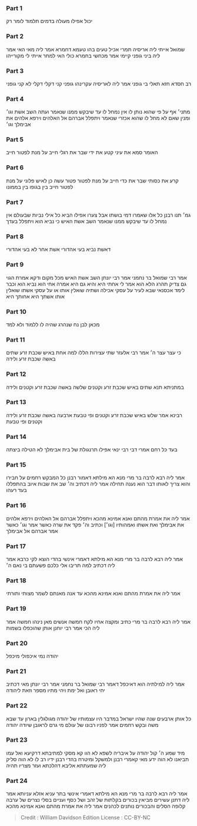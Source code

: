 
### Part 1
יכול אפילו מעולה בדמים תלמוד לומר רק 

### Part 2
שמואל אייתי ליה אריסיה תמרי אכיל טעים בהו טעמא דחמרא אמר ליה מאי האי אמר ליה ביני גופני קיימי אמר מכחשי בחמרא כולי האי למחר אייתי לי מקורייהו

### Part 3
רב חסדא חזא תאלי בי גופני אמר ליה לאריסיה עקרינהו גופני קני דקלי דקלי לא קני גופני

### Part 4
מתני׳ אף על פי שהוא נותן לו אין נמחל לו עד שיבקש ממנו שנאמר ועתה השב אשת וגו׳ ומנין שאם לא מחל לו שהוא אכזרי שנאמר ויתפלל אברהם אל האלהים וירפא אלהים את אבימלך וגו׳

### Part 5
האומר סמא את עיני קטע את ידי שבר את רגלי חייב על מנת לפטור חייב

### Part 6
קרע את כסותי שבר את כדי חייב על מנת לפטור פטור עשה כן לאיש פלוני על מנת לפטור חייב בין בגופו בין בממונו

### Part 7
גמ׳ תנו רבנן כל אלו שאמרו דמי בושתו אבל צערו אפילו הביא כל אילי נביות שבעולם אין נמחל לו עד שיבקש ממנו שנאמר השב אשת האיש כי נביא הוא ויתפלל בעדך 

### Part 8
דאשת נביא בעי אהדורי אשת אחר לא בעי אהדורי 

### Part 9
אמר רבי שמואל בר נחמני אמר רבי יונתן השב אשת האיש מכל מקום ודקא אמרת הגוי גם צדיק תהרג הלא הוא אמר לי אחתי היא והיא גם היא אמרה אחי הוא נביא הוא וכבר לימד אכסנאי שבא לעיר על עסקי אכילה ושתיה שואלין אותו או על עסקי אשתו שואלין אותו אשתך היא אחותך היא 

### Part 10
מכאן לבן נח שנהרג שהיה לו ללמוד ולא למד

### Part 11
כי עצר עצר ה׳ אמר רבי אלעזר שתי עצירות הללו למה אחת באיש שכבת זרע שתים באשה שכבת זרע ולידה

### Part 12
במתניתא תנא שתים באיש שכבת זרע וקטנים שלשה באשה שכבת זרע וקטנים ולידה

### Part 13
רבינא אמר שלש באיש שכבת זרע וקטנים ופי טבעת ארבעה באשה שכבת זרע ולידה וקטנים ופי טבעת 

### Part 14
בעד כל רחם אמרי דבי רבי ינאי אפילו תרנגולת של בית אבימלך לא הטילה ביצתה

### Part 15
אמר ליה רבא לרבה בר מרי מנא הא מילתא דאמור רבנן כל המבקש רחמים על חבירו והוא צריך לאותו דבר הוא נענה תחילה אמר ליה דכתיב וה׳ שב את שבות איוב בהתפללו בעד רעהו 

### Part 16
אמר ליה את אמרת מהתם ואנא אמינא מהכא ויתפלל אברהם אל האלהים וירפא אלהים את אבימלך ואת אשתו ואמהותיו [וגו׳] וכתיב וה׳ פקד את שרה כאשר אמר וגו׳ כאשר אמר אברהם אל אבימלך

### Part 17
אמר ליה רבא לרבה בר מרי מנא הא מילתא דאמרי אינשי בהדי הוצא לקי כרבא אמר ליה דכתיב למה תריבו אלי כלכם פשעתם בי נאם ה׳ 

### Part 18
אמר ליה את אמרת מהתם ואנא אמינא מהכא עד אנה מאנתם לשמר מצותי ותורתי

### Part 19
אמר ליה רבא לרבה בר מרי כתיב ומקצה אחיו לקח חמשה אנשים מאן נינהו חמשה אמר ליה הכי אמר רבי יוחנן אותן שהוכפלו בשמות 

### Part 20
יהודה נמי איכפולי מיכפל

### Part 21
אמר ליה למילתיה הוא דאיכפל דאמר רבי שמואל בר נחמני אמר רבי יונתן מאי דכתיב יחי ראובן ואל ימת ויהי מתיו מספר וזאת ליהודה

### Part 22
כל אותן ארבעים שנה שהיו ישראל במדבר היו עצמותיו של יהודה מגולגלין בארון עד שבא משה ובקש רחמים אמר לפניו רבונו של עולם מי גרם לראובן שיודה יהודה 

### Part 23
מיד שמע ה׳ קול יהודה על איבריה לשפא לא הוו קא מסקי למתיבתא דרקיעא ואל עמו תביאנו לא הוה ידע מאי קאמרי רבנן ולמשקל ומיטרח בהדי רבנן ידיו רב לו לא הוה סליק ליה שמעתתא אליבא דהלכתא ועזר מצריו תהיה

### Part 24
אמר ליה רבא לרבה בר מרי מנא הא מילתא דאמרי אינשי בתר עניא אזלא עניותא אמר ליה דתנן עשירים מביאין בכורים בקלתות של זהב ושל כסף ועניים בסלי נצרים של ערבה קלופה הסלים והבכורים נותנים לכהנים אמר ליה את אמרת מהתם ואנא אמינא מהכא

>Credit : William Davidson Edition
>License : CC-BY-NC